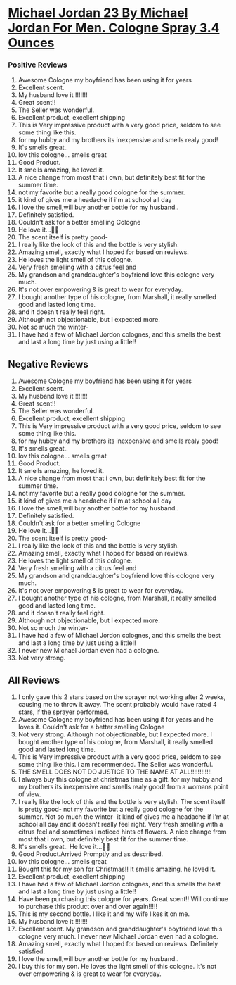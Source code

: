 # [Michael Jordan 23 By Michael Jordan For Men. Cologne Spray 3.4 Ounces](https://products.checkmycream.com/products/Michael-Jordan-23-By-Michael-Jordan-For-Men.-Cologne-Spray-3.4-Ounces.html)

### Positive Reviews

<ol>
      <li>Awesome Cologne my boyfriend has been using it for years</li>
      <li>Excellent scent.  </li>
      <li>My husband love it !!!!!!!</li>
      <li>Great scent!!</li>
      <li>The Seller was wonderful.</li>
      <li>Excellent product, excellent shipping</li>
      <li>This is Very impressive product with a very good price, seldom to see some thing like this.</li>
      <li>for my hubby and my brothers its inexpensive and smells realy good!</li>
      <li>It&#x27;s smells great..</li>
      <li>lov this cologne... smells great</li>
      <li>Good Product.</li>
      <li>It smells amazing, he loved it.</li>
      <li>A nice change from most that i own, but definitely best fit for the summer time.</li>
      <li>not my favorite but a really good cologne for the summer.</li>
      <li>it kind of gives me a headache if i&#x27;m at school all day</li>
      <li>I love the smell,will buy another bottle for my husband..</li>
      <li>Definitely satisfied.</li>
      <li>Couldn&#x27;t ask for a better smelling Cologne</li>
      <li>He love it...🎀🙇</li>
      <li>The scent itself is pretty good-</li>
      <li>I really like the look of this and the bottle is very stylish.</li>
      <li>Amazing smell, exactly what I hoped for based on reviews.</li>
      <li>He loves the light smell of this cologne.</li>
      <li>Very fresh smelling with a citrus feel and</li>
      <li>My grandson and granddaughter&#x27;s boyfriend love this cologne very much.  </li>
      <li>It&#x27;s not over empowering &amp; is great to wear for everyday.</li>
      <li>I bought another type of his cologne, from Marshall, it really smelled good and lasted long time.</li>
      <li>and it doesn&#x27;t really feel right.</li>
      <li>Although not objectionable, but I expected more.</li>
      <li>Not so much the winter-</li>
      <li>I have had a few of Michael Jordon colognes, and this smells the best and last a long time by just using a little!!</li>
</ol>


<h2>Negative Reviews</h2>
<ol>
<li> Awesome Cologne my boyfriend has been using it for years</li>
<li> Excellent scent.  </li>
<li> My husband love it !!!!!!!</li>
<li> Great scent!!</li>
<li> The Seller was wonderful.</li>
<li> Excellent product, excellent shipping</li>
<li> This is Very impressive product with a very good price, seldom to see some thing like this.</li>
<li> for my hubby and my brothers its inexpensive and smells realy good!</li>
<li> It&#x27;s smells great..</li>
<li> lov this cologne... smells great</li>
<li> Good Product.</li>
<li> It smells amazing, he loved it.</li>
<li> A nice change from most that i own, but definitely best fit for the summer time.</li>
<li> not my favorite but a really good cologne for the summer.</li>
<li> it kind of gives me a headache if i&#x27;m at school all day</li>
<li> I love the smell,will buy another bottle for my husband..</li>
<li> Definitely satisfied.</li>
<li> Couldn&#x27;t ask for a better smelling Cologne</li>
<li> He love it...🎀🙇</li>
<li> The scent itself is pretty good-</li>
<li> I really like the look of this and the bottle is very stylish.</li>
<li> Amazing smell, exactly what I hoped for based on reviews.</li>
<li> He loves the light smell of this cologne.</li>
<li> Very fresh smelling with a citrus feel and</li>
<li> My grandson and granddaughter&#x27;s boyfriend love this cologne very much.  </li>
<li> It&#x27;s not over empowering &amp; is great to wear for everyday.</li>
<li> I bought another type of his cologne, from Marshall, it really smelled good and lasted long time.</li>
<li> and it doesn&#x27;t really feel right.</li>
<li> Although not objectionable, but I expected more.</li>
<li> Not so much the winter-</li>
<li> I have had a few of Michael Jordon colognes, and this smells the best and last a long time by just using a little!!</li>
<li> I never new Michael Jordan even had a cologne.</li>
<li> Not very strong.</li>
</ol>

<h2>All Reviews</h2>

<ol>
    <li> I only gave this 2 stars based on the sprayer not working after 2 weeks, causing me to throw it away. The scent probably would have rated 4 stars, if the sprayer performed.</li>
    <li> Awesome Cologne my boyfriend has been using it for years and he loves it. Couldn&#x27;t ask for a better smelling Cologne</li>
    <li> Not very strong. Although not objectionable, but I expected more. I bought another type of his cologne, from Marshall, it really smelled good and lasted long time.</li>
    <li> This is Very impressive product with a very good price, seldom to see some thing like this. I am recommended. The Seller was wonderful.</li>
    <li> THE SMELL DOES NOT DO JUSTICE TO THE NAME AT ALL!!!!!!!!!!!!</li>
    <li> I always buy this cologne at christmas time as a gift. for my hubby and my brothers its inexpensive and smells realy good! from a womans point of view.</li>
    <li> I really like the look of this and the bottle is very stylish. The scent itself is pretty good- not my favorite but a really good cologne for the summer. Not so much the winter- it kind of gives me a headache if i&#x27;m at school all day and it doesn&#x27;t really feel right. Very fresh smelling with a citrus feel and sometimes i noticed hints of flowers. A nice change from most that i own, but definitely best fit for the summer time.</li>
    <li> It&#x27;s smells great.. He love it...🎀🙇</li>
    <li> Good Product.Arrived Promptly and as described.</li>
    <li> lov this cologne... smells great</li>
    <li> Bought this for my son for Christmas!! It smells amazing, he loved it.</li>
    <li> Excellent product, excellent shipping</li>
    <li> I have had a few of Michael Jordon colognes, and this smells the best and last a long time by just using a little!!</li>
    <li> Have been purchasing this cologne for years.  Great scent!! Will continue to purchase this product over and over again!!!!!</li>
    <li> This is my second bottle. I like it and my wife likes it on me.</li>
    <li> My husband love it !!!!!!!</li>
    <li> Excellent scent.  My grandson and granddaughter&#x27;s boyfriend love this cologne very much.  I never new Michael Jordan even had a cologne.</li>
    <li> Amazing smell, exactly what I hoped for based on reviews. Definitely satisfied.</li>
    <li> I love the smell,will buy another bottle for my husband..</li>
    <li> I buy this for my son. He loves the light smell of this cologne. It&#x27;s not over empowering &amp; is great to wear for everyday.</li>
</ol>




